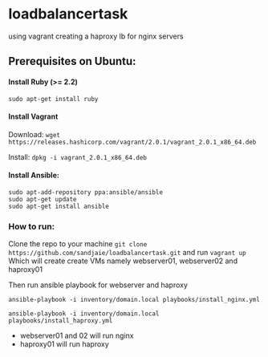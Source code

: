 # loadbalancertask
using vagrant creating a haproxy lb for nginx servers

## Prerequisites on Ubuntu: 

#### Install Ruby (>= 2.2) 
`sudo apt-get install ruby`

#### Install Vagrant

Download: 
`wget https://releases.hashicorp.com/vagrant/2.0.1/vagrant_2.0.1_x86_64.deb`

Install: 
`dpkg -i vagrant_2.0.1_x86_64.deb`

#### Install Ansible:
```
sudo apt-add-repository ppa:ansible/ansible
sudo apt-get update
sudo apt-get install ansible
```

### How to run:
Clone the repo to your machine `git clone https://github.com/sandjaie/loadbalancertask.git` and run `vagrant up`
Which will create create VMs namely webserver01, webserver02 and haproxy01

Then run ansible playbook for webserver and haproxy

```ansible-playbook -i inventory/domain.local playbooks/install_nginx.yml```

```ansible-playbook -i inventory/domain.local playbooks/install_haproxy.yml```

 - webserver01 and 02 will run nginx
 - haproxy01 will run haproxy
 
